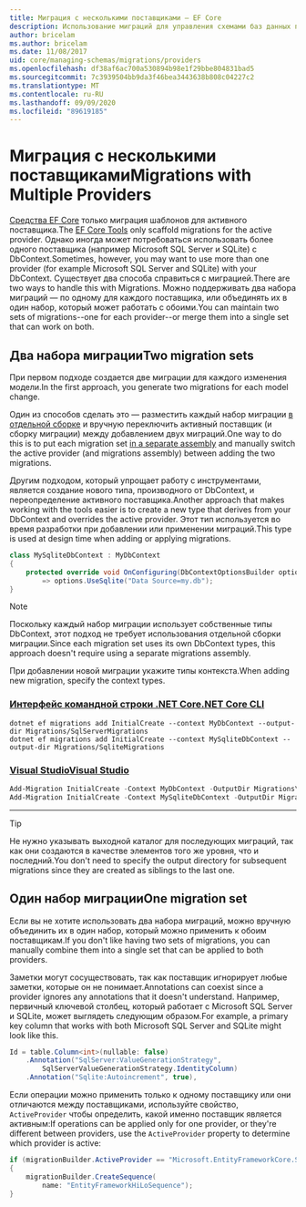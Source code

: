 ```yaml
---
title: Миграция с несколькими поставщиками — EF Core
description: Использование миграций для управления схемами баз данных при использовании нескольких поставщиков баз данных с Entity Framework Core
author: bricelam
ms.author: bricelam
ms.date: 11/08/2017
uid: core/managing-schemas/migrations/providers
ms.openlocfilehash: df38af6ac700a530894b98e1f29bbe804831bad5
ms.sourcegitcommit: 7c3939504bb9da3f46bea3443638b808c04227c2
ms.translationtype: MT
ms.contentlocale: ru-RU
ms.lasthandoff: 09/09/2020
ms.locfileid: "89619185"
---
```

# <a name="migrations-with-multiple-providers"></a><span data-ttu-id="ed9aa-103">Миграция с несколькими поставщиками</span><span class="sxs-lookup"><span data-stu-id="ed9aa-103">Migrations with Multiple Providers</span></span>

<span data-ttu-id="ed9aa-104">[Средства EF Core][1] только миграция шаблонов для активного поставщика.</span><span class="sxs-lookup"><span data-stu-id="ed9aa-104">The [EF Core Tools][1] only scaffold migrations for the active provider.</span></span> <span data-ttu-id="ed9aa-105">Однако иногда может потребоваться использовать более одного поставщика (например Microsoft SQL Server и SQLite) с DbContext.</span><span class="sxs-lookup"><span data-stu-id="ed9aa-105">Sometimes, however, you may want to use more than one provider (for example Microsoft SQL Server and SQLite) with your DbContext.</span></span> <span data-ttu-id="ed9aa-106">Существует два способа справиться с миграцией.</span><span class="sxs-lookup"><span data-stu-id="ed9aa-106">There are two ways to handle this with Migrations.</span></span> <span data-ttu-id="ed9aa-107">Можно поддерживать два набора миграций — по одному для каждого поставщика, или объединять их в один набор, который может работать с обоими.</span><span class="sxs-lookup"><span data-stu-id="ed9aa-107">You can maintain two sets of migrations--one for each provider--or merge them into a single set that can work on both.</span></span>

## <a name="two-migration-sets"></a><span data-ttu-id="ed9aa-108">Два набора миграции</span><span class="sxs-lookup"><span data-stu-id="ed9aa-108">Two migration sets</span></span>

<span data-ttu-id="ed9aa-109">При первом подходе создается две миграции для каждого изменения модели.</span><span class="sxs-lookup"><span data-stu-id="ed9aa-109">In the first approach, you generate two migrations for each model change.</span></span>

<span data-ttu-id="ed9aa-110">Один из способов сделать это — разместить каждый набор миграции [в отдельной сборке][2] и вручную переключить активный поставщик (и сборку миграции) между добавлением двух миграций.</span><span class="sxs-lookup"><span data-stu-id="ed9aa-110">One way to do this is to put each migration set [in a separate assembly][2] and manually switch the active provider (and migrations assembly) between adding the two migrations.</span></span>

<span data-ttu-id="ed9aa-111">Другим подходом, который упрощает работу с инструментами, является создание нового типа, производного от DbContext, и переопределение активного поставщика.</span><span class="sxs-lookup"><span data-stu-id="ed9aa-111">Another approach that makes working with the tools easier is to create a new type that derives from your DbContext and overrides the active provider.</span></span> <span data-ttu-id="ed9aa-112">Этот тип используется во время разработки при добавлении или применении миграций.</span><span class="sxs-lookup"><span data-stu-id="ed9aa-112">This type is used at design time when adding or applying migrations.</span></span>

``` csharp
class MySqliteDbContext : MyDbContext
{
    protected override void OnConfiguring(DbContextOptionsBuilder options)
        => options.UseSqlite("Data Source=my.db");
}
```

> [!NOTE]
> <span data-ttu-id="ed9aa-113">Поскольку каждый набор миграции использует собственные типы DbContext, этот подход не требует использования отдельной сборки миграции.</span><span class="sxs-lookup"><span data-stu-id="ed9aa-113">Since each migration set uses its own DbContext types, this approach doesn't require using a separate migrations assembly.</span></span>

<span data-ttu-id="ed9aa-114">При добавлении новой миграции укажите типы контекста.</span><span class="sxs-lookup"><span data-stu-id="ed9aa-114">When adding new migration, specify the context types.</span></span>

### <a name="net-core-cli"></a>[<span data-ttu-id="ed9aa-115">Интерфейс командной строки .NET Core</span><span class="sxs-lookup"><span data-stu-id="ed9aa-115">.NET Core CLI</span></span>](#tab/dotnet-core-cli)

```dotnetcli
dotnet ef migrations add InitialCreate --context MyDbContext --output-dir Migrations/SqlServerMigrations
dotnet ef migrations add InitialCreate --context MySqliteDbContext --output-dir Migrations/SqliteMigrations
```

### <a name="visual-studio"></a>[<span data-ttu-id="ed9aa-116">Visual Studio</span><span class="sxs-lookup"><span data-stu-id="ed9aa-116">Visual Studio</span></span>](#tab/vs)

``` powershell
Add-Migration InitialCreate -Context MyDbContext -OutputDir Migrations\SqlServerMigrations
Add-Migration InitialCreate -Context MySqliteDbContext -OutputDir Migrations\SqliteMigrations
```

***

> [!TIP]
> <span data-ttu-id="ed9aa-117">Не нужно указывать выходной каталог для последующих миграций, так как они создаются в качестве элементов того же уровня, что и последний.</span><span class="sxs-lookup"><span data-stu-id="ed9aa-117">You don't need to specify the output directory for subsequent migrations since they are created as siblings to the last one.</span></span>

## <a name="one-migration-set"></a><span data-ttu-id="ed9aa-118">Один набор миграции</span><span class="sxs-lookup"><span data-stu-id="ed9aa-118">One migration set</span></span>

<span data-ttu-id="ed9aa-119">Если вы не хотите использовать два набора миграций, можно вручную объединить их в один набор, который можно применить к обоим поставщикам.</span><span class="sxs-lookup"><span data-stu-id="ed9aa-119">If you don't like having two sets of migrations, you can manually combine them into a single set that can be applied to both providers.</span></span>

<span data-ttu-id="ed9aa-120">Заметки могут сосуществовать, так как поставщик игнорирует любые заметки, которые он не понимает.</span><span class="sxs-lookup"><span data-stu-id="ed9aa-120">Annotations can coexist since a provider ignores any annotations that it doesn't understand.</span></span> <span data-ttu-id="ed9aa-121">Например, первичный ключевой столбец, который работает с Microsoft SQL Server и SQLite, может выглядеть следующим образом.</span><span class="sxs-lookup"><span data-stu-id="ed9aa-121">For example, a primary key column that works with both Microsoft SQL Server and SQLite might look like this.</span></span>

``` csharp
Id = table.Column<int>(nullable: false)
    .Annotation("SqlServer:ValueGenerationStrategy",
        SqlServerValueGenerationStrategy.IdentityColumn)
    .Annotation("Sqlite:Autoincrement", true),
```

<span data-ttu-id="ed9aa-122">Если операции можно применить только к одному поставщику или они отличаются между поставщиками, используйте свойство, `ActiveProvider` чтобы определить, какой именно поставщик является активным:</span><span class="sxs-lookup"><span data-stu-id="ed9aa-122">If operations can be applied only for one provider, or they're different between providers, use the `ActiveProvider` property to determine which provider is active:</span></span>

``` csharp
if (migrationBuilder.ActiveProvider == "Microsoft.EntityFrameworkCore.SqlServer")
{
    migrationBuilder.CreateSequence(
        name: "EntityFrameworkHiLoSequence");
}
```

  [1]: xref:core/miscellaneous/cli/index
  [2]: xref:core/managing-schemas/migrations/projects
